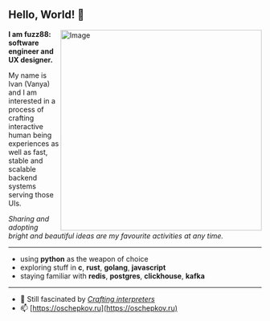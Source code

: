 ## Hello, World! 👋
<img src="https://raw.githubusercontent.com/MicaelliMedeiros/micaellimedeiros/master/image/computer-illustration.png" min-width="400px" max-width="400px" width="400px" align="right" alt="Image">

<p align="left">
<b>I am fuzz88: software engineer and UX designer.</b>
</p>
<p>My name is Ivan (Vanya) and I am interested in a process of crafting interactive human being experiences as well as fast, stable and scalable backend systems serving those UIs.</p>
<p><i>Sharing and adopting bright and beautiful ideas are my favourite activities at any time.</i></p>

---

- using __python__ as the weapon of choice
- exploring stuff in __c__, __rust__, __golang__, __javascript__
- staying familiar with __redis__, __postgres__, __clickhouse__, __kafka__

---

- 🌱 Still fascinated by [*Crafting interpreters*](https://craftinginterpreters.com/a-bytecode-virtual-machine.html)
- 📫 [https://oschepkov.ru](https://oschepkov.ru)
